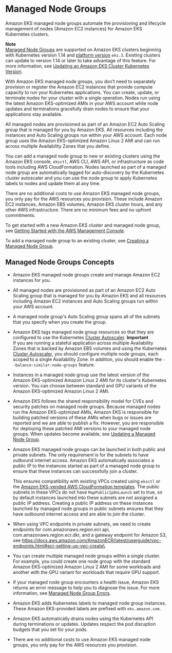 # Managed Node Groups<a name="managed-node-groups"></a>

Amazon EKS managed node groups automate the provisioning and lifecycle management of nodes \(Amazon EC2 instances\) for Amazon EKS Kubernetes clusters\.

**Note**  
[Managed Node Groups](#managed-node-groups) are supported on Amazon EKS clusters beginning with Kubernetes version 1\.14 and [platform version](platform-versions.md) `eks.3`\. Existing clusters can update to version 1\.14 or later to take advantage of this feature\. For more information, see [Updating an Amazon EKS Cluster Kubernetes Version](update-cluster.md)\.

With Amazon EKS managed node groups, you don’t need to separately provision or register the Amazon EC2 instances that provide compute capacity to run your Kubernetes applications\. You can create, update, or terminate nodes for your cluster with a single operation\. Nodes run using the latest Amazon EKS\-optimized AMIs in your AWS account while node updates and terminations gracefully drain nodes to ensure that your applications stay available\.

All managed nodes are provisioned as part of an Amazon EC2 Auto Scaling group that is managed for you by Amazon EKS\. All resources including the instances and Auto Scaling groups run within your AWS account\. Each node group uses the Amazon EKS\-optimized Amazon Linux 2 AMI and can run across multiple Availability Zones that you define\.

You can add a managed node group to new or existing clusters using the Amazon EKS console, `eksctl`, AWS CLI, AWS API, or infrastructure as code tools including AWS CloudFormation\. Nodes launched as part of a managed node group are automatically tagged for auto\-discovery by the Kubernetes cluster autoscaler and you can use the node group to apply Kubernetes labels to nodes and update them at any time\.

There are no additional costs to use Amazon EKS managed node groups, you only pay for the AWS resources you provision\. These include Amazon EC2 instances, Amazon EBS volumes, Amazon EKS cluster hours, and any other AWS infrastructure\. There are no minimum fees and no upfront commitments\.

To get started with a new Amazon EKS cluster and managed node group, see [Getting Started with the AWS Management Console](getting-started-console.md)\.

To add a managed node group to an existing cluster, see [Creating a Managed Node Group](create-managed-node-group.md)\.

## Managed Node Groups Concepts<a name="managed-node-group-concepts"></a>
+ Amazon EKS managed node groups create and manage Amazon EC2 instances for you\.
+ All managed nodes are provisioned as part of an Amazon EC2 Auto Scaling group that is managed for you by Amazon EKS and all resources including Amazon EC2 instances and Auto Scaling groups run within your AWS account\.
+ A managed node group's Auto Scaling group spans all of the subnets that you specify when you create the group\.
+ Amazon EKS tags managed node group resources so that they are configured to use the Kubernetes [Cluster Autoscaler](cluster-autoscaler.md)\.
**Important**  
If you are running a stateful application across multiple Availability Zones that is backed by Amazon EBS volumes and using the Kubernetes [Cluster Autoscaler](cluster-autoscaler.md), you should configure multiple node groups, each scoped to a single Availability Zone\. In addition, you should enable the `--balance-similar-node-groups` feature\.
+ Instances in a managed node group use the latest version of the Amazon EKS\-optimized Amazon Linux 2 AMI for its cluster's Kubernetes version\. You can choose between standard and GPU variants of the Amazon EKS\-optimized Amazon Linux 2 AMI\.
+ Amazon EKS follows the shared responsibility model for CVEs and security patches on managed node groups\. Because managed nodes run the Amazon EKS\-optimized AMIs, Amazon EKS is responsible for building patched versions of these AMIs when bugs or issues are reported and we are able to publish a fix\. However, you are responsible for deploying these patched AMI versions to your managed node groups\. When updates become available, see [Updating a Managed Node Group](update-managed-node-group.md)\.
+ Amazon EKS managed node groups can be launched in both public and private subnets\. The only requirement is for the subnets to have outbound internet access\. Amazon EKS automatically associates a public IP to the instances started as part of a managed node group to ensure that these instances can successfully join a cluster\.

  This ensures compatibility with existing VPCs created using `eksctl` or the [Amazon EKS\-vended AWS CloudFormation templates](create-public-private-vpc.md)\. The public subnets in these VPCs do not have `MapPublicIpOnLaunch` set to true, so by default instances launched into these subnets are not assigned a public IP address\. Creating a public IP address on these instances launched by managed node groups in public subnets ensures that they have outbound internet access and are able to join the cluster\. 
+ When using VPC endpoints in private subnets, we need to create endpoints for com.amazonaws.region.ecr.api, com.amazonaws.region.ecr.dkr, and a gateway endpoint for Amazon S3, see https://docs.aws.amazon.com/AmazonECR/latest/userguide/vpc-endpoints.html#ecr-setting-up-vpc-create\. 
+ You can create multiple managed node groups within a single cluster\. For example, you could create one node group with the standard Amazon EKS\-optimized Amazon Linux 2 AMI for some workloads and another with the GPU variant for workloads that require GPU support\. 
+ If your managed node group encounters a health issue, Amazon EKS returns an error message to help you to diagnose the issue\. For more information, see [Managed Node Group Errors](troubleshooting.md#troubleshoot-managed-node-groups)\.
+ Amazon EKS adds Kubernetes labels to managed node group instances\. These Amazon EKS\-provided labels are prefixed with `eks.amazon.com`\.
+ Amazon EKS automatically drains nodes using the Kubernetes API during terminations or updates\. Updates respect the pod disruption budgets that you set for your pods\.
+ There are no additional costs to use Amazon EKS managed node groups, you only pay for the AWS resources you provision\.
